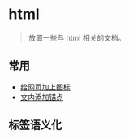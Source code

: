 # html

> 放置一些与 html 相关的文档。

## 常用

- [给网页加上图标](./change-title-icon.md)
- [文内添加锚点](./anchor.md)

## 标签语义化

